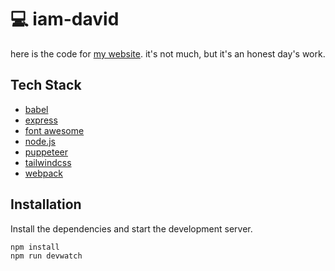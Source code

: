 # 💻 iam-david

here is the code for [my website](https://davidranich.com). it's not much, but it's an honest day's work.

## Tech Stack

- [babel](https://babeljs.io/)
- [express](https://expressjs.com/)
- [font awesome](https://fontawesome.com/)
- [node.js](https://nodejs.org/en/)
- [puppeteer](https://pptr.dev/)
- [tailwindcss](https://tailwindcss.com/)
- [webpack](https://webpack.js.org/)

## Installation

Install the dependencies and start the development server.

```sh
npm install
npm run devwatch
```
